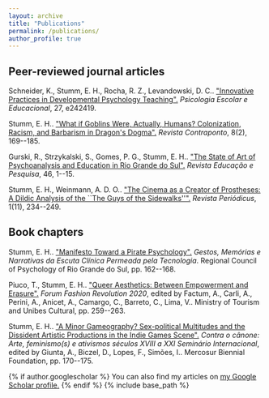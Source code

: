 ```yaml
---
layout: archive
title: "Publications"
permalink: /publications/
author_profile: true
---
```


## Peer-reviewed journal articles

Schneider, K., Stumm, E. H., Rocha, R. Z., Levandowski, D. C.. ["Innovative Practices in Developmental Psychology Teaching".](https://doi.org/10.1590/2175-35392023-242419-T) *Psicologia Escolar e Educacional*, 27, e242419.

Stumm, E. H.. ["What if Goblins Were, Actually, Humans? Colonization, Racism, and Barbarism in Dragon's Dogma".](https://www.seer.ufrgs.br/contraponto/article/view/117303/65101) *Revista Contraponto*, 8(2), 169--185.

Gurski, R., Strzykalski, S., Gomes, P. G., Stumm, E. H.. ["The State of Art of Psychoanalysis and Education in Rio Grande do Sul".](https://doi.org/10.1590/S1678-4634202046224847) *Revista Educação e Pesquisa*, 46, 1--15.

Stumm, E. H., Weinmann, A. D. O.. ["The Cinema as a Creator of Prostheses: A Dildic Analysis of the ``The Guys of the Sidewalks''".](https://doi.org/10.9771/peri.v1i11.29254) *Revista Periódicus*, 1(11), 234--249.

## Book chapters

Stumm, E. H.. ["Manifesto Toward a Pirate Psychology".](https://www.crprs.org.br/conteudo/publicacoes/coletanea_CPCP_final.pdf) *Gestos, Memórias e Narrativas da Escuta Clínica Permeada pela Tecnologia*. Regional Council of Psychology of Rio Grande do Sul, pp. 162--168.

Piuco, T., Stumm, E. H.. ["Queer Aesthetics: Between Empowerment and Erasure".](https://issuu.com/fashionrevolution/docs/fr-forum-2020) *Forum Fashion Revolution 2020*, edited by Factum, A., Carli, A., Perini, A., Anicet, A., Camargo, C., Barreto, C., Lima, V.. Ministry of Tourism and Unibes Cultural, pp. 259--263.

Stumm, E. H.. ["A Minor Gameography? Sex-political Multitudes and the Dissident Artistic Productions in the Indie Games Scene".](https://21cf08b2-90b0-4b83-97f9-807117bee408.filesusr.com/ugd/af02ce_25e71233bb4b4c42877ad2ac1b95b75b.pdf) *Contra o cânone: Arte, feminismo(s) e ativismos séculos XVIII a XXI Seminário Internacional*, edited by Giunta, A., Biczel, D., Lopes, F., Simões, I.. Mercosur Biennial Foundation, pp. 170--175.

{% if author.googlescholar %}
  You can also find my articles on <u><a href="{{author.googlescholar}}">my Google Scholar profile</a>.</u>
{% endif %}
{% include base_path %}